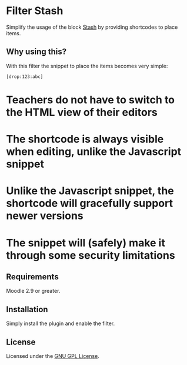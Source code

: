 Filter Stash
============

Simplify the usage of the block [Stash](https://moodle.org/plugins/block_stash) by providing shortcodes to place items.

Why using this?
---------------

With this filter the snippet to place the items becomes very simple:

    [drop:123:abc]

# Teachers do not have to switch to the HTML view of their editors
# The shortcode is always visible when editing, unlike the Javascript snippet
# Unlike the Javascript snippet, the shortcode will gracefully support newer versions
# The snippet will (safely) make it through some security limitations

Requirements
------------

Moodle 2.9 or greater.

Installation
------------

Simply install the plugin and enable the filter.

License
-------

Licensed under the [GNU GPL License](http://www.gnu.org/copyleft/gpl.html).
